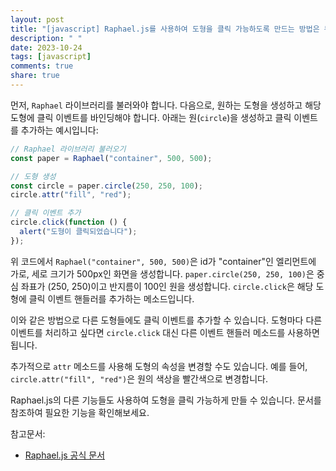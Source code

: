 ```yaml
---
layout: post
title: "[javascript] Raphael.js를 사용하여 도형을 클릭 가능하도록 만드는 방법은 무엇인가?"
description: " "
date: 2023-10-24
tags: [javascript]
comments: true
share: true
---
```


먼저, `Raphael` 라이브러리를 불러와야 합니다. 다음으로, 원하는 도형을 생성하고 해당 도형에 클릭 이벤트를 바인딩해야 합니다. 아래는 원(`circle`)을 생성하고 클릭 이벤트를 추가하는 예시입니다:

```javascript
// Raphael 라이브러리 불러오기
const paper = Raphael("container", 500, 500);

// 도형 생성
const circle = paper.circle(250, 250, 100);
circle.attr("fill", "red");

// 클릭 이벤트 추가
circle.click(function () {
  alert("도형이 클릭되었습니다");
});
```

위 코드에서 `Raphael("container", 500, 500)`은 id가 "container"인 엘리먼트에 가로, 세로 크기가 500px인 화면을 생성합니다. `paper.circle(250, 250, 100)`은 중심 좌표가 (250, 250)이고 반지름이 100인 원을 생성합니다. `circle.click`은 해당 도형에 클릭 이벤트 핸들러를 추가하는 메소드입니다.

이와 같은 방법으로 다른 도형들에도 클릭 이벤트를 추가할 수 있습니다. 도형마다 다른 이벤트를 처리하고 싶다면 `circle.click` 대신 다른 이벤트 핸들러 메소드를 사용하면 됩니다.

추가적으로 `attr` 메소드를 사용해 도형의 속성을 변경할 수도 있습니다. 예를 들어, `circle.attr("fill", "red")`은 원의 색상을 빨간색으로 변경합니다.

Raphael.js의 다른 기능들도 사용하여 도형을 클릭 가능하게 만들 수 있습니다. 문서를 참조하여 필요한 기능을 확인해보세요.

참고문서:
- [Raphael.js 공식 문서](http://dmitrybaranovskiy.github.io/raphael/)